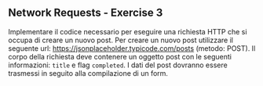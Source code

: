 ## Network Requests - Exercise 3

Implementare il codice necessario per eseguire una richiesta HTTP che si occupa di creare un nuovo post. Per creare un nuovo post utilizzare il seguente url: https://jsonplaceholder.typicode.com/posts (metodo: POST). Il corpo della richiesta deve contenere un oggetto post con le seguenti informazioni: `title` e flag `completed`. I dati del post dovranno essere trasmessi in seguito alla compilazione di un form.